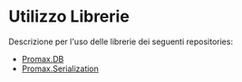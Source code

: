 # Utilizzo Librerie
Descrizione per l'uso delle librerie dei seguenti repositories:
- [Promax.DB](https://github.com/LucaPromax/UtilizzoLibrerie/wiki/Libreria-Promax.DB)
- [Promax.Serialization](https://github.com/LucaPromax/UtilizzoLibrerie/wiki/Libreria-Promax.Serialization)
